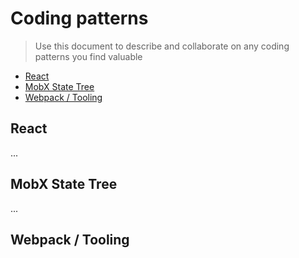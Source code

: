 # Coding patterns

> Use this document to describe and collaborate on any coding patterns you find valuable

+ [React](#react)
+ [MobX State Tree](#mobx-state-tree)
+ [Webpack / Tooling](#webpack--tooling)

## React

...

## MobX State Tree

...

## Webpack / Tooling


